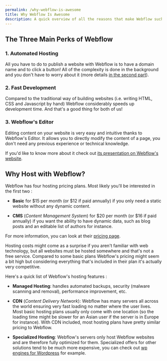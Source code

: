```yaml
---
permalink: /why-webflow-is-awesome
title: Why Webflow Is Awesome
description: A quick overview of all the reasons that make Webflow such a great tool!
---
```



<a name="three-main-perks"/>

## The Three Main Perks of Webflow



### 1. Automated Hosting



All you have to do to publish a website with Webflow is to have a domain name and to click a button! All of the complexity is done in the background and you don't have to worry about it (more details [in the second part](#why-host-with-webflow)).



### 2. Fast Development



Compared to the traditional way of building websites (i.e. writing HTML, CSS and Javascript by hand) Webflow considerably speeds up development time. And that's a good thing for both of us!



### 3. Webflow's Editor



Editing content on your website is very easy and intuitive thanks to Webflow's Editor. It allows you to directly modify the content of a page, you don't need any previous experience or technical knowledge.



If you'd like to know more about it check out [its presentation on Webflow's website](https://webflow.com/editor).



<a name="why-host-with-webflow"/>

## Why Host with Webflow?



Webflow has four hosting pricing plans. Most likely you'll be interested in the first two :



- **Basic** for $15 per month (or $12 if paid annually) if you only need a static website without any dynamic content.

- **CMS** (*Content Management System*) for $20 per month (or $16 if paid annually) if you want the ability to have dynamic data, such as blog posts and an editable list of authors for instance.



For more information, you can look at their [pricing page](https://webflow.com/pricing).



Hosting costs might come as a surprise if you aren't familiar with web technology, but all websites must be hosted somewhere and that's not a free service. Compared to some basic plans Webflow's pricing might seem a bit high but considering everything that's included in their plan it's actually very competitive.



Here's a quick list of Webflow's hosting features :




-  **Managed Hosting**: handles automated backups, security (malware scanning and removal), performance improvement, etc.



-  **CDN** (*Content Delivery Network*): Webflow has many servers all across the world ensuring very fast loading no matter where the user lives. Most basic hosting plans usually only come with one location (so the loading time might be slower for an Asian user if the server is in Europe for instance). With CDN included, most hosting plans have pretty similar pricing to Webflow.



-  **Specialized Hosting**: Webflow's servers only host Webflow websites and are therefore fully optimized for them. Specialized offers for other solutions tend to be much more expensive, you can check out [wp engines for Wordpress](https://wpengine.com/plans/) for example.